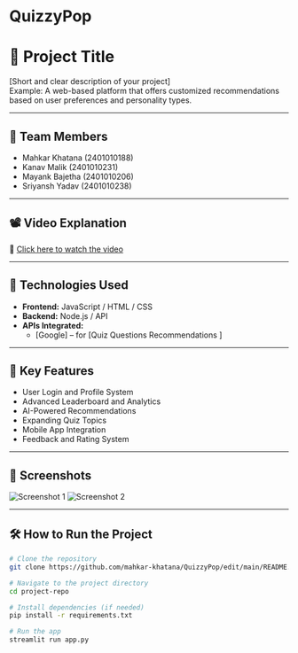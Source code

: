 # QuizzyPop
# 🚀 Project Title

[Short and clear description of your project]  
Example: A web-based platform that offers customized recommendations based on user preferences and personality types.

---
## 👥 Team Members

- Mahkar Khatana (2401010188)
- Kanav Malik (2401010231)
- Mayank Bajetha (2401010206)
- Sriyansh Yadav (2401010238)

---


## 📽️ Video Explanation

🎥 [Click here to watch the video](https://your-video-link.com)

---

## 🔧 Technologies Used

- **Frontend:** JavaScript / HTML / CSS  
- **Backend:** Node.js / API
- **APIs Integrated:**
  - [Google] – for [Quiz Questions Recommendations ]

---

## 🌟 Key Features

- User Login and Profile System
- Advanced Leaderboard and Analytics
- AI-Powered Recommendations
- Expanding Quiz Topics
-	Mobile App Integration
- Feedback and Rating System

---

## 📸 Screenshots

![Screenshot 1](https://your-image-link.com)
![Screenshot 2](https://your-image-link.com)

---

## 🛠️ How to Run the Project

```bash
# Clone the repository
git clone https://github.com/mahkar-khatana/QuizzyPop/edit/main/README.md

# Navigate to the project directory
cd project-repo

# Install dependencies (if needed)
pip install -r requirements.txt

# Run the app
streamlit run app.py
